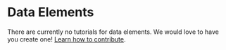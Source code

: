 # Data Elements

There are currently no tutorials for data elements. We would love to have you create one! [Learn how to contribute](./).

